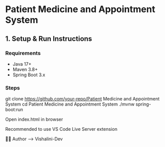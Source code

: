 #   Patient Medicine and Appointment System

## 1. Setup & Run Instructions

### Requirements
- Java 17+
- Maven 3.8+
- Spring Boot 3.x

### Steps

git clone https://github.com/your-repo/Patient Medicine and Appointment System
cd Patient Medicine and Appointment System
./mvnw spring-boot:run

Open index.html in browser

Recommended to use VS Code Live Server extension

👩‍💻 Author --> Vishalini-Dev
